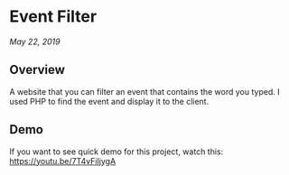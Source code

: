 # Event Filter

_May 22, 2019_

## Overview

A website that you can filter an event that contains the word you typed. I used PHP to find the event and display it to the client.

## Demo

If you want to see quick demo for this project, watch this: https://youtu.be/7T4vFiIjygA
